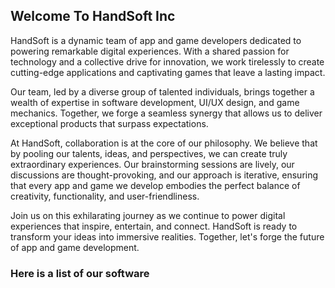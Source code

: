 ## Welcome To HandSoft Inc 

HandSoft is a dynamic team of app and game developers dedicated to powering remarkable digital experiences. With a shared passion for technology and a collective drive for innovation, we work tirelessly to create cutting-edge applications and captivating games that leave a lasting impact.

Our team, led by a diverse group of talented individuals, brings together a wealth of expertise in software development, UI/UX design, and game mechanics. Together, we forge a seamless synergy that allows us to deliver exceptional products that surpass expectations.

At HandSoft, collaboration is at the core of our philosophy. We believe that by pooling our talents, ideas, and perspectives, we can create truly extraordinary experiences. Our brainstorming sessions are lively, our discussions are thought-provoking, and our approach is iterative, ensuring that every app and game we develop embodies the perfect balance of creativity, functionality, and user-friendliness.



Join us on this exhilarating journey as we continue to power digital experiences that inspire, entertain, and connect. HandSoft is ready to transform your ideas into immersive realities. Together, let's forge the future of app and game development.
###  Here is a list of our software
